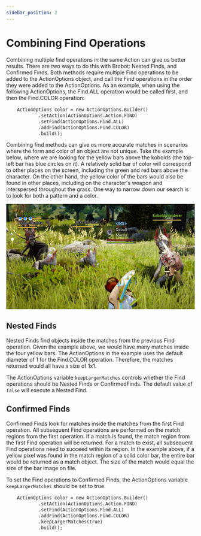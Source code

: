 ```yaml
---
sidebar_position: 2
---
```


# Combining Find Operations

Combining multiple find operations in the same Action can give us better results.
There are two ways to do this with Brobot: Nested Finds, and Confirmed Finds. Both
methods require multiple Find operations to be added to the ActionOptions object,
and call the Find operations in the order they were added to the ActionOptions. As an
example, when using the following ActionOptions, the Find.ALL operation would be called
first, and then the Find.COLOR operation:

        ActionOptions color = new ActionOptions.Builder()
                .setAction(ActionOptions.Action.FIND)
                .setFind(ActionOptions.Find.ALL)
                .addFind(ActionOptions.Find.COLOR)
                .build();

Combining find methods can give us more accurate matches in scenarios where the 
form and color of an object are not unique. Take the example below, where we are looking
for the yellow bars above the kobolds (the top-left bar has blue circles on it). 
A relatively solid bar of color will correspond to other places on the screen, including 
the green and red bars above the character. On the other hand, the yellow color of 
the bars would also be found in other places, including on the character's weapon and
interspersed throughout the grass. One way to narrow down our search is to look for 
both a pattern and a color.  

![yellowBars](/img/yellowBars.png)

## Nested Finds

Nested Finds find objects inside the matches from the previous Find operation. Given 
the example above, we would have many matches inside the four yellow bars. The 
ActionOptions in the example uses the default diameter of 1 for the Find.COLOR operation.
Therefore, the matches returned would all have a size of 1x1.  

The ActionOptions variable `keepLargerMatches` controls whether the Find operations
should be Nested Finds or ConfirmedFinds. The default value of `false` will execute a 
Nested Find.  

## Confirmed Finds

Confirmed Finds look for matches inside the matches from the first Find operation. 
All subsequent Find operations are performed on the match regions from the first operation.
If a match is found, the match region from the first Find operation will be returned. 
For a match to exist, all subsequent Find operations need to succeed within its region. 
In the example above, if a yellow pixel was found in the match region of a solid color bar,
the entire bar would be returned as a match object. The size of the match would equal
the size of the bar image on file.  

To set the Find operations to Confirmed Finds, the ActionOptions variable 
`keepLargerMatches` should be set to true.  

        ActionOptions color = new ActionOptions.Builder()
                .setAction(ActionOptions.Action.FIND)
                .setFind(ActionOptions.Find.ALL)
                .addFind(ActionOptions.Find.COLOR)
                .keepLargerMatches(true)
                .build();

